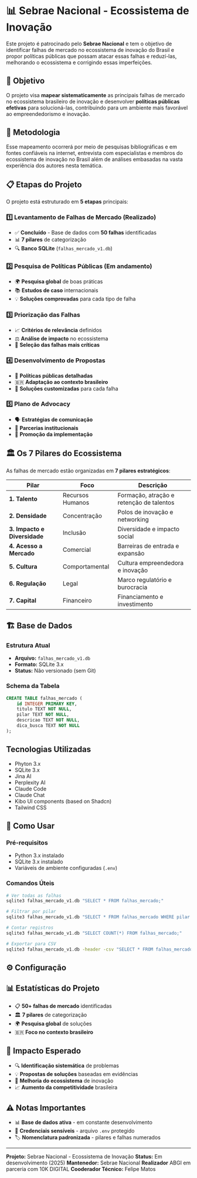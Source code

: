 # 📊 Sebrae Nacional - Ecossistema de Inovação

Este projeto é patrocinado pelo **Sebrae Nacional** e tem o objetivo de identificar falhas de mercado no ecossistema de inovação do Brasil e propor políticas públicas que possam atacar essas falhas e reduzí-las, melhorando o ecossistema e corrigindo essas imperfeições.

## 🎯 Objetivo

O projeto visa **mapear sistematicamente** as principais falhas de mercado no ecossistema brasileiro de inovação e desenvolver **políticas públicas efetivas** para solucioná-las, contribuindo para um ambiente mais favorável ao empreendedorismo e inovação.

## 🚀 Metodologia

Esse mapeamento ocorrerá por meio de pesquisas bibliográficas e em fontes confiáveis na internet, entrevista com especialistas e membros do ecossistema de inovação no Brasil além de análises embasadas na vasta experiência dos autores nesta temática.

## 📋 Etapas do Projeto

O projeto está estruturado em **5 etapas** principais:

### 1️⃣ Levantamento de Falhas de Mercado  (Realizado)
- ✅ **Concluído** - Base de dados com **50 falhas** identificadas
- 📊 **7 pilares** de categorização
- 🔍 **Banco SQLite** (`falhas_mercado_v1.db`)

### 2️⃣ Pesquisa de Políticas Públicas (Em andamento)
- 🌍 **Pesquisa global** de boas práticas
- 📚 **Estudos de caso** internacionais
- 💡 **Soluções comprovadas** para cada tipo de falha

### 3️⃣ Priorização das Falhas
- 📈 **Critérios de relevância** definidos
- ⚖️ **Análise de impacto** no ecossistema
- 🎯 **Seleção das falhas mais críticas**

### 4️⃣ Desenvolvimento de Propostas
- 📝 **Políticas públicas detalhadas**
- 🇧🇷 **Adaptação ao contexto brasileiro**
- 🎨 **Soluções customizadas** para cada falha

### 5️⃣ Plano de Advocacy
- 🗣️ **Estratégias de comunicação**
- 🤝 **Parcerias institucionais**
- 📢 **Promoção da implementação**

## 🏛️ Os 7 Pilares do Ecossistema

As falhas de mercado estão organizadas em **7 pilares estratégicos**:

| Pilar | Foco | Descrição |
|-------|------|-----------|
| **1. Talento** | Recursos Humanos | Formação, atração e retenção de talentos |
| **2. Densidade** | Concentração | Polos de inovação e networking |
| **3. Impacto e Diversidade** | Inclusão | Diversidade e impacto social |
| **4. Acesso a Mercado** | Comercial | Barreiras de entrada e expansão |
| **5. Cultura** | Comportamental | Cultura empreendedora e inovação |
| **6. Regulação** | Legal | Marco regulatório e burocracia |
| **7. Capital** | Financeiro | Financiamento e investimento |

## 🏗️ Base de Dados

### Estrutura Atual
- **Arquivo:** `falhas_mercado_v1.db`
- **Formato:** SQLite 3.x
- **Status:** Não versionado (sem Git)

### Schema da Tabela
```sql
CREATE TABLE falhas_mercado (
    id INTEGER PRIMARY KEY,
    titulo TEXT NOT NULL,
    pilar TEXT NOT NULL,
    descricao TEXT NOT NULL,
    dica_busca TEXT NOT NULL
);
```
## Tecnologias Utilizadas
- Phyton 3.x
- SQLite 3.x
- Jina AI
- Perplexity AI
- Claude Code
- Claude Chat
- Kibo UI components (based on Shadcn)
- Tailwind CSS 


## 🚀 Como Usar

### Pré-requisitos
- Python 3.x instalado
- SQLite 3.x instalado
- Variáveis de ambiente configuradas (`.env`)

### Comandos Úteis

```bash
# Ver todas as falhas
sqlite3 falhas_mercado_v1.db "SELECT * FROM falhas_mercado;"

# Filtrar por pilar
sqlite3 falhas_mercado_v1.db "SELECT * FROM falhas_mercado WHERE pilar = '1. Talento';"

# Contar registros
sqlite3 falhas_mercado_v1.db "SELECT COUNT(*) FROM falhas_mercado;"

# Exportar para CSV
sqlite3 falhas_mercado_v1.db -header -csv "SELECT * FROM falhas_mercado;" > falhas.csv
```

## ⚙️ Configuração

## 📊 Estatísticas do Projeto

- 📋 **50+ falhas de mercado** identificadas
- 🏛️ **7 pilares** de categorização
- 🌍 **Pesquisa global** de soluções
- 🇧🇷 **Foco no contexto brasileiro**

## 🎯 Impacto Esperado

- 🔍 **Identificação sistemática** de problemas
- 💡 **Propostas de soluções** baseadas em evidências
- 🤝 **Melhoria do ecossistema** de inovação
- 📈 **Aumento da competitividade** brasileira

## ⚠️ Notas Importantes

- 📊 **Base de dados ativa** - em constante desenvolvimento
- 🔑 **Credenciais sensíveis** - arquivo `.env` protegido
- 🏷️ **Nomenclatura padronizada** - pilares e falhas numerados

---

**Projeto:** Sebrae Nacional - Ecossistema de Inovação
**Status:** Em desenvolvimento (2025)
**Mantenedor:** Sebrae Nacional
**Realizador** ABGI em parceria com 10K DIGITAL
**Cooderador Técnico:** Felipe Matos


